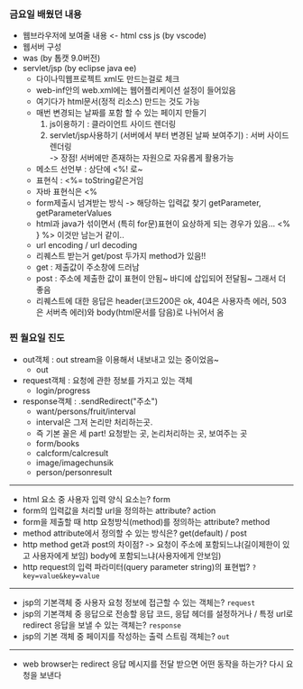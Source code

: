 ### 금요일 배웠던 내용
- 웹브라우저에 보여줄 내용 <- html css js (by vscode)
- 웹서버 구성
- was (by 톱캣 9.0버전)
- servlet/jsp (by eclipse java ee)
  - 다이나믹웹프로젝트 xml도 만드는걸로 체크
  - web-inf안의 web.xml에는 웹어플리케이션 설정이 들어있음
  - 여기다가 html문서(정적 리소스) 만드는 것도 가능
  - 매번 변경되는 날짜를 포함 할 수 있는 페이지 만들기
    1. js이용하기 : 클라이언트 사이드 렌더링
	2. servlet/jsp사용하기 (서버에서 부터 변경된 날짜 보여주기) : 서버 사이드 렌더링  
	  -> 장점! 서버에만 존재하는 자원으로 자유롭게 활용가능
  - 메소드 선언부 : 상단에 <%! 로~
  - 표현식 : <%= toString같은거임
  - 자바 표현식은 <%
  - form제출시 넘겨받는 방식 -> 해당하는 입력값 찾기 getParameter, getParameterValues
  - html과 java가 섞이면서 (특히 for문)표현이 요상하게 되는 경우가 있음... <% } %> 이것만 남는거 같이..
  - url encoding / url decoding
  - 리퀘스트 받는거 get/post 두가지 method가 있음!!
  - get : 제출값이 주소창에 드러남
  - post : 주소에 제출한 값이 표현이 안됨~ 바디에 삽입되어 전달됨~ 그래서 더 좋음 
  - 리퀘스트에 대한 응답은 header(코드200은 ok, 404은 사용자측 에러, 503은 서버측 에러)와 body(html문서를 담음)로 나뉘어서 옴

### 찐 월요일 진도
- out객체 : out stream을 이용해서 내보내고 있는 중이었음~
  - out
- request객체 : 요청에 관한 정보를 가지고 있는 객체
  - login/progress
- response객체 : .sendRedirect("주소")
  - want/persons/fruit/interval
  - interval은 그저 논리만 처리하는곳. 
  - 즉 기본 꼴은 세 part! 요청받는 곳, 논리처리하는 곳, 보여주는 곳
  - form/books
  - calcform/calcresult
  - image/imagechunsik
  - person/personresult
---------
- html 요소 중 사용자 입력 양식 요소는? form
- form의 입력값을 처리할 url을 정의하는 attribute? action
- form을 제출할 때 http 요청방식(method)를 정의하는 attribute? method
- method attribute에서 정의할 수 있는 방식은? get(default) / post
- http method get과 post의 차이점?
  -> 요청이 주소에 포함되느냐(길이제한이 있고 사용자에게 보임) body에 포함되느냐(사용자에게 안보임)
- http request의 입력 파라미터(query parameter string)의 표현법? `?key=value&key=value`
--------
- jsp의 기본객체 중 사용자 요청 정보에 접근할 수 있는 객체는? `request`
- jsp의 기본객체 중 응답으로 전송할 응답 코드, 응답 헤더를 설정하거나 / 특정 url로 redirect 응답을 보낼 수 있는 객체는? `response`
- jsp의 기본 객체 중 페이지를 작성하는 출력 스트림 객체는? `out`
-------
- web browser는 redirect 응답 메시지를 전달 받으면 어떤 동작을 하는가? 다시 요청을 보낸다